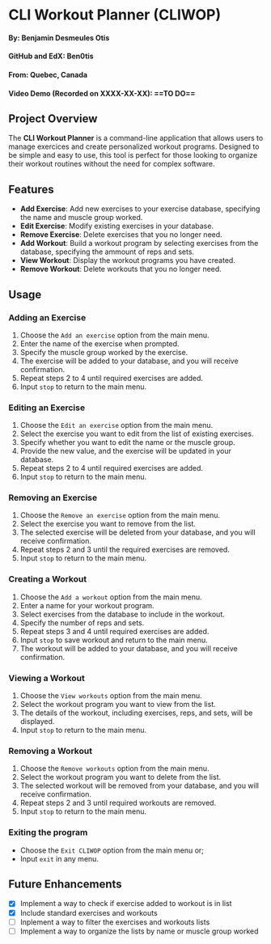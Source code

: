 # CLI Workout Planner (CLIWOP)
#### By: Benjamin Desmeules Otis
#### GitHub and EdX: Ben0tis
#### From: Quebec, Canada
#### Video Demo (Recorded on XXXX-XX-XX): ==TO DO==

## Project Overview

The **CLI Workout Planner** is a command-line application that allows users to manage exercices and create personalized workout programs. Designed to be simple and easy to use, this tool is perfect for those looking to organize their workout routines without the need for complex software.

## Features

- **Add Exercise**: Add new exercises to your exercise database, specifying the name and muscle group worked.
- **Edit Exercise**: Modify existing exercises in your database.
- **Remove Exercise**: Delete exercises that you no longer need.
- **Add Workout**: Build a workout program by selecting exercises from the database, specifying the ammount of reps and sets.
- **View Workout**: Display the workout programs you have created.
- **Remove Workout**: Delete workouts that you no longer need.

## Usage

### Adding an Exercise

1. Choose the `Add an exercise` option from the main menu.
2. Enter the name of the exercise when prompted.
3. Specify the muscle group worked by the exercise.
4. The exercise will be added to your database, and you will receive confirmation.
5. Repeat steps 2 to 4 until required exercises are added.
6. Input `stop` to return to the main menu.

### Editing an Exercise

1. Choose the `Edit an exercise` option from the main menu.
2. Select the exercise you want to edit from the list of existing exercises.
3. Specify whether you want to edit the name or the muscle group.
4. Provide the new value, and the exercise will be updated in your database.
5. Repeat steps 2 to 4 until required exercises are added.
6. Input `stop` to return to the main menu.

### Removing an Exercise

1. Choose the `Remove an exercise` option from the main menu.
2. Select the exercise you want to remove from the list.
3. The selected exercise will be deleted from your database, and you will receive confirmation.
4. Repeat steps 2 and 3 until the required exercises are removed.
5. Input `stop` to return to the main menu.

### Creating a Workout

1. Choose the `Add a workout` option from the main menu.
2. Enter a name for your workout program.
3. Select exercises from the database to include in the workout.
4. Specify the number of reps and sets.
5. Repeat steps 3 and 4 until required exercises are added.
6. Input `stop` to save workout and return to the main menu.
7. The workout will be added to your database, and you will receive confirmation.

### Viewing a Workout

1. Choose the `View workouts` option from the main menu.
2. Select the workout program you want to view from the list.
3. The details of the workout, including exercises, reps, and sets, will be displayed.
4. Input `stop` to return to the main menu.

### Removing a Workout

1. Choose the `Remove workouts` option from the main menu.
2. Select the workout program you want to delete from the list.
3. The selected workout will be removed from your database, and you will receive confirmation.
4. Repeat steps 2 and 3 until required workouts are removed.
5. Input `stop` to return to the main menu.

### Exiting the program

* Choose the `Exit CLIWOP` option from the main menu or;
* Input `exit` in any menu.

## Future Enhancements

- [x]  Implement a way to check if exercise added to workout is in list
- [x]  Include standard exercises and workouts
- [ ]  Inplement a way to filter the exercises and workouts lists
- [ ]  Implement a way to organize the lists by name or muscle group worked
